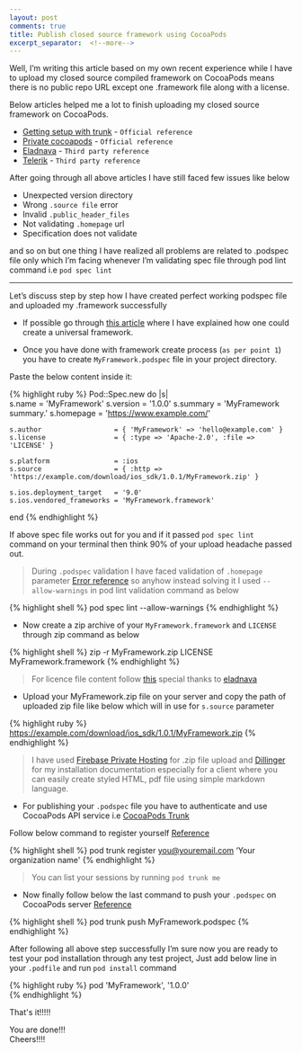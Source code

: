 ```yaml
---
layout: post
comments: true
title: Publish closed source framework using CocoaPods
excerpt_separator:  <!--more-->
---
```


Well, I’m writing this article based on my own recent experience while I have to upload my closed source compiled framework on CocoaPods means there is no public repo URL except one .framework file along with a license.

Below articles helped me a lot to finish uploading my closed source framework on CocoaPods.

- [Getting setup with trunk](https://guides.cocoapods.org/making/getting-setup-with-trunk.html) - `Official reference`
- [Private cocoapods](https://guides.cocoapods.org/making/private-cocoapods.html) - `Official reference`
- [Eladnava](https://eladnava.com/publish-a-universal-binary-ios-framework-in-swift-using-cocoapods/) - `Third party reference`
- [Telerik](https://www.telerik.com/blogs/how-to-use-a-third-party-framework-in-a-private-cocoapod) - `Third party reference`

After going through all above articles I have still faced few issues like below

- Unexpected version directory 
- Wrong `.source file` error
- Invalid `.public_header_files`
- Not validating `.homepage` url 
- Specification does not validate
  
and so on but one thing I have realized all problems are related to .podspec file only which I’m facing whenever I’m validating spec file through pod lint command i.e  `pod spec lint`

---

Let’s discuss step by step how I have created perfect working podspec file and uploaded my .framework successfully 

- If possible go through [this article](https://www.tirupatibalan.com/2019/01/05/create-fat-framework.html) where I have explained how one could create a universal framework.

- Once you have done with framework create process (`as per point 1`) you have to create `MyFramework.podspec` file in your project directory.

Paste the below content inside it:

{% highlight ruby %}
Pod::Spec.new do |s|  
    s.name                    = 'MyFramework'
    s.version                 = '1.0.0'
    s.summary                 = 'MyFramework summary.'
    s.homepage                = 'https://www.example.com/'

    s.author                  = { 'MyFramework' => 'hello@example.com' }
    s.license                 = { :type => 'Apache-2.0', :file => 'LICENSE' }

    s.platform                = :ios
    s.source                  = { :http => 'https://example.com/download/ios_sdk/1.0.1/MyFramework.zip' }

    s.ios.deployment_target   = '9.0'
    s.ios.vendored_frameworks = 'MyFramework.framework'
end 
{% endhighlight %}


If above spec file works out for you and if it passed `pod spec lint` command on your terminal then think 90% of your upload headache passed out.

>  During `.podspec` validation I have faced validation of `.homepage` parameter [Error reference](https://github.com/CocoaPods/CocoaPods/issues/2795) so anyhow instead solving it I used `--allow-warnings`  in pod lint validation command as below

{% highlight shell %}
pod spec lint --allow-warnings
{% endhighlight %}

- Now create a zip archive of your `MyFramework.framework` and `LICENSE` through zip command as below

{% highlight shell %}
zip -r MyFramework.zip LICENSE MyFramework.framework 
{% endhighlight %}

>  For licence file content follow [this](https://raw.githubusercontent.com/eladnava/mailgen/master/LICENSE) special thanks to [eladnava](https://github.com/eladnava)

- Upload your MyFramework.zip file on your server and copy the path of uploaded zip file like below which will in use for `s.source` parameter 

{% highlight ruby %}
https://example.com/download/ios_sdk/1.0.1/MyFramework.zip
{% endhighlight %}

>  I have used [Firebase Private Hosting](https://firebase.google.com/docs/hosting/) for .zip file upload and [Dillinger](https://dillinger.io/) for my installation documentation especially for a client where you can easily create styled HTML, pdf file using simple markdown language.

- For publishing your `.podspec` file you have to authenticate and use CocoaPods API service i.e [CocoaPods Trunk](https://guides.cocoapods.org/making/getting-setup-with-trunk.html)

Follow below command to register yourself [Reference](https://guides.cocoapods.org/making/getting-setup-with-trunk.html#getting-started)

{% highlight shell %}
pod trunk register you@youremail.com ‘Your organization name' 
{% endhighlight %}

>  You can list your sessions by running `pod trunk me`

- Now finally follow below the last command to push your `.podspec` on CocoaPods server [Reference](https://guides.cocoapods.org/making/getting-setup-with-trunk.html#deploying-a-library)

{% highlight shell %}
pod trunk push MyFramework.podspec
{% endhighlight %}

After following all above step successfully I’m sure now you are ready to test your pod installation through any test project, Just add below line in your `.podfile` and run `pod install` command

{% highlight ruby %}
pod 'MyFramework', '1.0.0'  
{% endhighlight %}

That's it!!!!! 

You are done!!!</br>
Cheers!!!!
